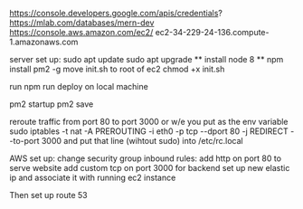 https://console.developers.google.com/apis/credentials?
https://mlab.com/databases/mern-dev
https://console.aws.amazon.com/ec2/
ec2-34-229-24-136.compute-1.amazonaws.com

server set up:
sudo apt update
sudo apt upgrade
** install node 8 **
npm install pm2 -g
move init.sh to root of ec2
chmod +x init.sh

run npm run deploy on local machine

pm2 startup
pm2 save

reroute traffic from port 80 to port 3000 or w/e you put as the env variable
sudo iptables -t nat -A PREROUTING -i eth0 -p tcp --dport 80 -j REDIRECT --to-port 3000
and put that line (wihtout sudo) into /etc/rc.local

AWS set up:
change security group inbound rules:
add http on port 80 to serve website
add custom tcp on port 3000 for backend
set up new elastic ip and associate it with running ec2 instance

Then set up route 53
